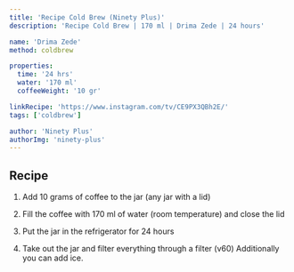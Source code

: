 ```yaml
---
title: 'Recipe Cold Brew (Ninety Plus)'
description: 'Recipe Cold Brew | 170 ml | Drima Zede | 24 hours'

name: 'Drima Zede'
method: coldbrew

properties:
  time: '24 hrs'
  water: '170 ml'
  coffeeWeight: '10 gr'

linkRecipe: 'https://www.instagram.com/tv/CE9PX3QBh2E/'
tags: ['coldbrew']

author: 'Ninety Plus'
authorImg: 'ninety-plus'
---
```


## Recipe

1. Add 10 grams of coffee to the jar (any jar with a lid)

2. Fill the coffee with 170 ml of water (room temperature) and close the lid

3. Put the jar in the refrigerator for 24 hours

4. Take out the jar and filter everything through a filter (v60) Additionally you can add ice.

<br/>


